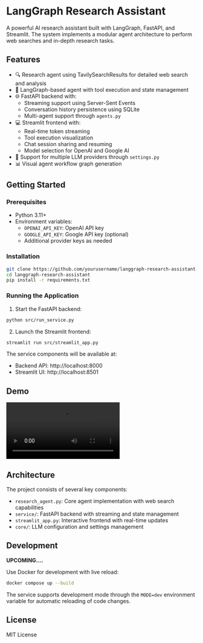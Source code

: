 # LangGraph Research Assistant

A powerful AI research assistant built with LangGraph, FastAPI, and Streamlit. The system implements a modular agent architecture to perform web searches and in-depth research tasks.

## Features

- 🔍 Research agent using TavilySearchResults for detailed web search and analysis
- 🤖 LangGraph-based agent with tool execution and state management
- 🌐 FastAPI backend with:
  - Streaming support using Server-Sent Events
  - Conversation history persistence using SQLite
  - Multi-agent support through `agents.py`
- 💻 Streamlit frontend with:
  - Real-time token streaming
  - Tool execution visualization
  - Chat session sharing and resuming
  - Model selection for OpenAI and Google AI
- 🔄 Support for multiple LLM providers through `settings.py`
- 📊 Visual agent workflow graph generation

## Getting Started

### Prerequisites

- Python 3.11+
- Environment variables:
  - `OPENAI_API_KEY`: OpenAI API key
  - `GOOGLE_API_KEY`: Google API key (optional)
  - Additional provider keys as needed

### Installation

```bash
git clone https://github.com/yourusername/langgraph-research-assistant.git
cd langgraph-research-assistant
pip install -r requirements.txt
```

### Running the Application

1. Start the FastAPI backend:

```bash
python src/run_service.py
```

2. Launch the Streamlit frontend:

```bash
streamlit run src/streamlit_app.py
```

The service components will be available at:

- Backend API: http://localhost:8000
- Streamlit UI: http://localhost:8501

## Demo

<video src="media/Demo_Short.mp4" controls="controls" style="max-width: 100%;">
</video>

## Architecture

The project consists of several key components:

- `research_agent.py`: Core agent implementation with web search capabilities
- `service/`: FastAPI backend with streaming and state management
- `streamlit_app.py`: Interactive frontend with real-time updates
- `core/`: LLM configuration and settings management

## Development

**UPCOMING....**

Use Docker for development with live reload:

```bash
docker compose up --build
```

The service supports development mode through the `MODE=dev` environment variable for automatic reloading of code changes.

## License

MIT License
